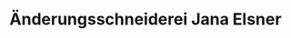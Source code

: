 ---
title: "Änderungsschneiderei Jana Elsner"
url: /sassenburg/aenderungsschneiderei-jana-elsner/
shop: Schneiderei
---